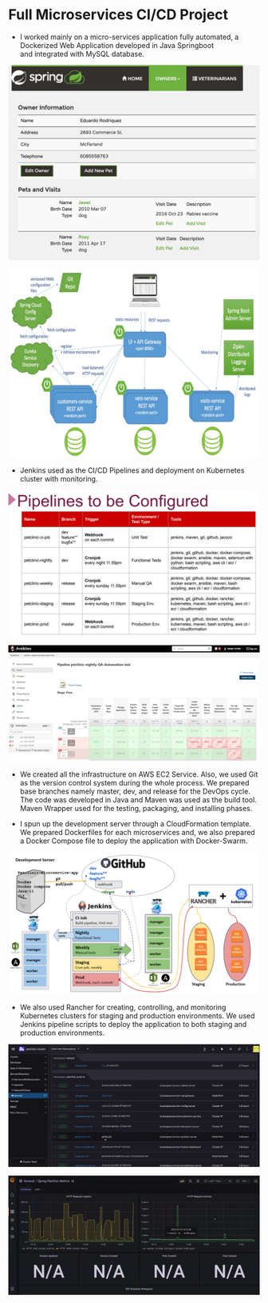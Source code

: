 # Full Microservices CI/CD Project 

- I worked mainly on a micro-services application fully automated, a Dockerized Web Application developed in Java Springboot and integrated with MySQL database.

![Spring Petclinic Microservices screenshot](11-Full-Microservices-CI-CD-Project/docs/application-screenshot.png)

![Spring Petclinic Microservices architecture](11-Full-Microservices-CI-CD-Project/docs/microservices-architecture-diagram.jpg)

- Jenkins used as the CI/CD Pipelines and deployment on Kubernetes cluster with monitoring. 

![Pipeline Configuration](11-Full-Microservices-CI-CD-Project/docs/pipeline-config.png)

![Nightly Test Pipeline](11-Full-Microservices-CI-CD-Project/docs/nightly-pipeline.png)

- We created all the infrastructure on AWS EC2 Service. Also, we used Git as the version control system during the whole process. 
We prepared base branches namely master, dev, and release for the DevOps cycle.
The code was developed in Java and Maven was used as the build tool. Maven Wrapper used for the testing, packaging, and installing phases. 

- I spun up the development server through a CloudFormation template. We prepared Dockerfiles for each microservices and, we also prepared a Docker Compose file to deploy the application with Docker-Swarm.

![Project Structure](11-Full-Microservices-CI-CD-Project/docs/structure.png)

- We also used Rancher for creating, controlling, and monitoring Kubernetes clusters for staging and production environments. We used Jenkins pipeline scripts to deploy the application to both staging and production environments. 

![Rancher](11-Full-Microservices-CI-CD-Project/docs/rancher.png)

![Prometheus Metrics](11-Full-Microservices-CI-CD-Project/docs/prometheus.png)





